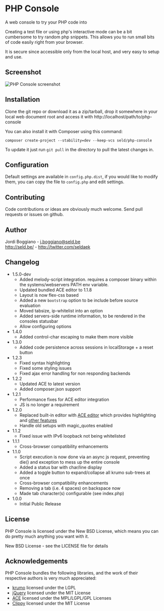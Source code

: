PHP Console
===========

A web console to try your PHP code into

Creating a test file or using php's interactive mode can be a bit cumbersome
to try random php snippets. This allows you to run small bits of code easily
right from your browser.

It is secure since accessible only from the local host, and very easy to
setup and use.

Screenshot
----------

<img src="http://seld.be/_misc/php-console.png" alt="PHP Console screenshot" border="0" />

Installation
------------

Clone the git repo or download it as a zip/tarball, drop it somewhere in your
local web document root and access it with http://localhost/path/to/php-console

You can also install it with Composer using this command:

    composer create-project --stability=dev --keep-vcs seld/php-console

To update it just run `git pull` in the directory to pull the latest changes in.

Configuration
-------------

Default settings are available in `config.php.dist`, if you would like to modify
them, you can copy the file to `config.php` and edit settings.

Contributing
------------

Code contributions or ideas are obviously much welcome. Send pull requests or issues on github.

Author
------

Jordi Boggiano - <j.boggiano@seld.be><br />
<http://seld.be/> - <http://twitter.com/seldaek>

Changelog
---------

- 1.5.0-dev
  - Added melody-script integration. requires a composer binary within the systems/webservers PATH env variable.
  - Updated bundled ACE editor to 1.1.8
  - Layout is now flex-css based
  - Added a new `bootstrap` option to be include before source evaluation
  - Moved tabsize, ip-whitelist into an option
  - Added servers-side runtime information, to be rendered in the consoles statusbar
  - Allow configuring options
- 1.4.0
  - Added control-char escaping to make them more visible
- 1.3.0
  - Added code persistence across sessions in localStorage + a reset button
- 1.2.3
  - Fixed syntax highlighting
  - Fixed some styling issues
  - Fixed ajax error handling for non responding backends
- 1.2.2
  - Updated ACE to latest version
  - Added composer.json support
- 1.2.1
  - Performance fixes for ACE editor integration
  - JS is no longer a requirement
- 1.2.0
  - Replaced built-in editor with [ACE editor](http://ace.ajax.org/) which provides highlighting and
    [other features](https://github.com/ajaxorg/ace/wiki/Default-Keyboard-Shortcuts)
  - Handle old setups with magic_quotes enabled
- 1.1.2
  - Fixed issue with IPv6 loopback not being whitelisted
- 1.1.1
  - Cross-browser compatibility enhancements
- 1.1.0
  - Script execution is now done via an async js request, preventing die() and exception to mess up the entire console
  - Added a status bar with char/line display
  - Added a toggle button to expand/collapse all krumo sub-trees at once
  - Cross-browser compatibility enhancements
  - Removing a tab (i.e. 4 spaces) on backspace now
  - Made tab character(s) configurable (see index.php)
- 1.0.0
  - Initial Public Release

License
-------

PHP Console is licensed under the New BSD License, which means you can do pretty much anything you want with it.

New BSD License - see the LICENSE file for details

Acknowledgements
----------------

PHP Console bundles the following libraries, and the work of their respective authors is very much appreciated:

- [krumo](http://krumo.sourceforge.net/) licensed under the LGPL
- [jQuery](http://jquery.com) licensed under the MIT License
- [ACE](http://ace.ajax.org/) licensed under the MPL/LGPL/GPL Licenses
- [Clippy](https://github.com/mojombo/clippy) licensed under the MIT License
